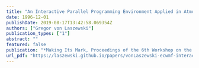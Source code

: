 ```yaml
---
title: "An Interactive Parallel Programming Environment Applied in Atmospheric Science"
date: 1996-12-01
publishDate: 2019-08-17T13:42:58.069354Z
authors: ["Gregor von Laszewski"]
publication_types: ["1"]
abstract: ""
featured: false
publication: "*Making Its Mark, Proceedings of the 6th Workshop on the Use of Parallel Processors in Meteorology*"
url_pdf: "https://laszewski.github.io/papers/vonLaszewski-ecwmf-interactive.pdf"
---
```



